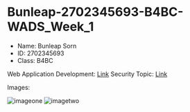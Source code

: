 # Bunleap-2702345693-B4BC-WADS_Week_1

- Name: Bunleap Sorn
- ID: 2702345693
- Class: B4BC

Web Application Development: [Link](https://www.browserstack.com/guide/web-application-development-guide)
Security Topic: [Link](https://www.wired.com/story/chinas-salt-typhoon-spies-are-still-hacking-telecoms-now-by-exploiting-cisco-routers/)

Images:

![imageone](https://cdn.pixabay.com/photo/2021/12/12/20/00/play-6865967_640.jpg)
![imagetwo](https://cdn.pixabay.com/photo/2019/11/10/17/12/dice-games-4616334_640.jpg)
